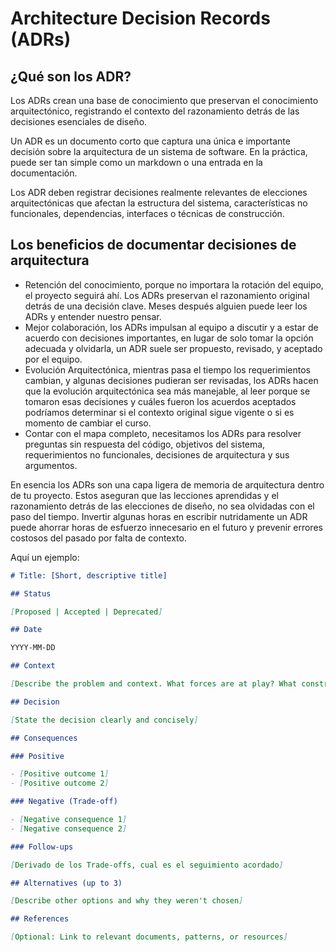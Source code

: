 # Architecture Decision Records (ADRs)

## ¿Qué son los ADR?

Los ADRs crean una base de conocimiento que preservan el conocimiento arquitectónico, registrando el contexto del razonamiento detrás de las decisiones esenciales de diseño.

Un ADR es un documento corto que captura una única e importante decisión sobre la arquitectura de un sistema de software. En la práctica, puede ser tan simple como un markdown o una entrada en la documentación.

Los ADR deben registrar decisiones realmente relevantes de elecciones arquitectónicas que afectan la estructura del sistema, características no funcionales, dependencias, interfaces o técnicas de construcción.

## Los beneficios de documentar decisiones de arquitectura

- Retención del conocimiento, porque no importara la rotación del equipo, el proyecto seguirá ahí. Los ADRs preservan el razonamiento original detrás de una decisión clave. Meses después alguien puede leer los ADRs y entender nuestro pensar.
- Mejor colaboración, los ADRs impulsan al equipo a discutir y a estar de acuerdo con decisiones importantes, en lugar de solo tomar la opción adecuada y olvidarla, un ADR suele ser propuesto, revisado, y aceptado por el equipo.
- Evolución Arquitectónica, mientras pasa el tiempo los requerimientos cambian, y algunas decisiones pudieran ser revisadas, los ADRs hacen que la evolución arquitectónica sea más manejable, al leer porque se tomaron esas decisiones y cuáles fueron los acuerdos aceptados podríamos determinar si el contexto original sigue vigente o si es momento de cambiar el curso.
- Contar con el mapa completo, necesitamos los ADRs para resolver preguntas sin respuesta del código, objetivos del sistema, requerimientos no funcionales, decisiones de arquitectura y sus argumentos.

En esencia los ADRs son una capa ligera de memoria de arquitectura dentro de tu proyecto. Estos aseguran que las lecciones aprendidas y el razonamiento detrás de las elecciones de diseño, no sea olvidadas con el paso del tiempo. Invertir algunas horas en escribir nutridamente un ADR puede ahorrar horas de esfuerzo innecesario en el futuro y prevenir errores costosos del pasado por falta de contexto.

Aquí un ejemplo:

```md
# Title: [Short, descriptive title]

## Status

[Proposed | Accepted | Deprecated]

## Date

YYYY-MM-DD

## Context

[Describe the problem and context. What forces are at play? What constraints exist?]

## Decision

[State the decision clearly and concisely]

## Consequences

### Positive

- [Positive outcome 1]
- [Positive outcome 2]

### Negative (Trade-off)

- [Negative consequence 1]
- [Negative consequence 2]

### Follow-ups

[Derivado de los Trade-offs, cual es el seguimiento acordado]

## Alternatives (up to 3)

[Describe other options and why they weren't chosen]

## References

[Optional: Link to relevant documents, patterns, or resources]
```
